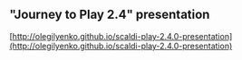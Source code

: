 ## "Journey to Play 2.4" presentation

[http://olegilyenko.github.io/scaldi-play-2.4.0-presentation](http://olegilyenko.github.io/scaldi-play-2.4.0-presentation)